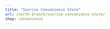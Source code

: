 ```yaml
---
title: "Sunrise Convenience Store"
url: /north-branch/sunrise-convenience-store/
shop: convenience
---
```

